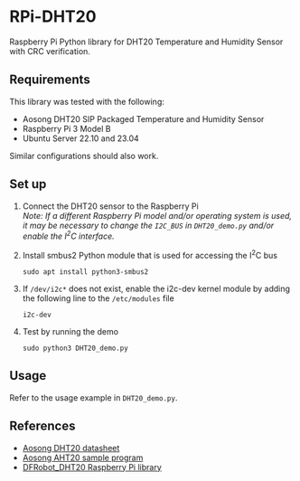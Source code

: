 # RPi-DHT20
Raspberry Pi Python library for DHT20 Temperature and Humidity Sensor with CRC verification.

## Requirements
This library was tested with the following:
- Aosong DHT20 SIP Packaged Temperature and Humidity Sensor
- Raspberry Pi 3 Model B
- Ubuntu Server 22.10 and 23.04

Similar configurations should also work.

## Set up
1. Connect the DHT20 sensor to the Raspberry Pi\
*Note: If a different Raspberry Pi model and/or operating system is used, it may be necessary to change the `I2C_BUS` in `DHT20_demo.py` and/or enable the I<sup>2</sup>C interface.*

2. Install smbus2 Python module that is used for accessing the I<sup>2</sup>C bus
   ```
   sudo apt install python3-smbus2
   ```
3. If `/dev/i2c*` does not exist, enable the i2c-dev kernel module by adding the following line to the `/etc/modules` file
   ```
   i2c-dev
   ```
4. Test by running the demo
   ```
   sudo python3 DHT20_demo.py
   ```

## Usage
Refer to the usage example in `DHT20_demo.py`.

## References
- [Aosong DHT20 datasheet](http://www.aosong.com/userfiles/files/media/Data%20Sheet%20DHT20%20%20A1.pdf)
- [Aosong AHT20 sample program](http://aosong.com/userfiles/files/software/AHT20-21%20DEMO%20V1_3(1).rar)
- [DFRobot_DHT20 Raspberry Pi library](https://github.com/DFRobot/DFRobot_DHT20/tree/master/python/raspberrypi)
